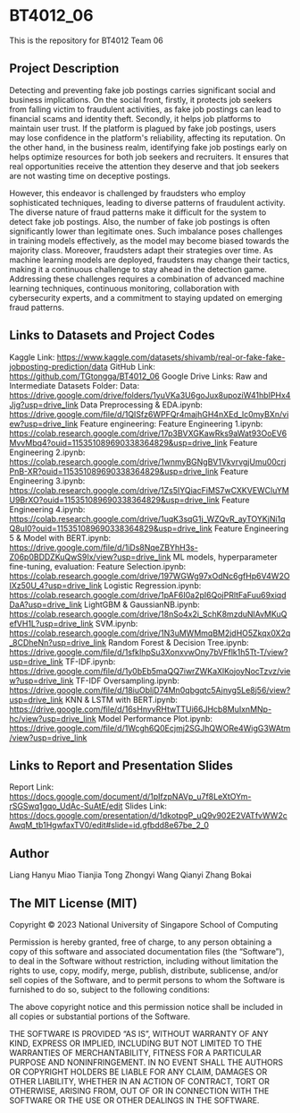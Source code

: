# BT4012_06
This is the repository for BT4012 Team 06

## Project Description
Detecting and preventing fake job postings carries significant social and business implications. On the social front, firstly, it protects job seekers from falling victim to fraudulent activities, as fake job postings can lead to financial scams and identity theft. Secondly, it helps job platforms to maintain user trust. If the platform is plagued by fake job postings, users may lose confidence in the platform's reliability, affecting its reputation. On the other hand, in the business realm, identifying fake job postings early on helps optimize resources for both job seekers and recruiters. It ensures that real opportunities receive the attention they deserve and that job seekers are not wasting time on deceptive postings.

However, this endeavor is challenged by fraudsters who employ sophisticated techniques, leading to diverse patterns of fraudulent activity. The diverse nature of fraud patterns make it difficult for the system to detect fake job postings. Also, the number of fake job postings is often significantly lower than legitimate ones. Such imbalance poses challenges in training models effectively, as the model may become biased towards the majority class. Moreover, fraudsters adapt their strategies over time. As machine learning models are deployed, fraudsters may change their tactics, making it a continuous challenge to stay ahead in the detection game. Addressing these challenges requires a combination of advanced machine learning techniques, continuous monitoring, collaboration with cybersecurity experts, and a commitment to staying updated on emerging fraud patterns.

## Links to Datasets and Project Codes
Kaggle Link: https://www.kaggle.com/datasets/shivamb/real-or-fake-fake-jobposting-prediction/data 
GitHub Link: https://github.com/TGtongga/BT4012_06 
Google Drive Links:
Raw and Intermediate Datasets Folder: Data: https://drive.google.com/drive/folders/1yuVKa3U6goJux8upoziW41hbIPHx4Jjg?usp=drive_link
Data Preprocessing & EDA.ipynb: https://drive.google.com/file/d/1QISfz6WPFQr4majhGH4nXEd_lc0myBXn/view?usp=drive_link
Feature engineering:
Feature Engineering 1.ipynb: https://colab.research.google.com/drive/17p3BVXGKawRks9aWat93OoEV6MvvMbq4?ouid=115351089690338364829&usp=drive_link
Feature Engineering 2.ipynb: https://colab.research.google.com/drive/1wnmyBGNgBV1VkvrvgjUmu00crjPnB-XR?ouid=115351089690338364829&usp=drive_link
Feature Engineering 3.ipynb: https://colab.research.google.com/drive/1Zs5IYQiacFiMS7wCXKVEWCluYMU9BrXO?ouid=115351089690338364829&usp=drive_link
Feature Engineering 4.ipynb: https://colab.research.google.com/drive/1uqK3sqG1j_WZQvR_ayTOYKjNi1qQ8uI0?ouid=115351089690338364829&usp=drive_link
Feature Engineering 5 & Model with BERT.ipynb: https://drive.google.com/file/d/1iDs8NqeZBYhH3s-Z06p0BDDZKuQwS9Ix/view?usp=drive_link
ML models, hyperparameter fine-tuning, evaluation:
Feature Selection.ipynb: https://colab.research.google.com/drive/197WGWg97xOdNc6gfHp6V4W2OIXz50U_4?usp=drive_link
Logistic Regression.ipynb: https://colab.research.google.com/drive/1pAF6I0a2pI6QojPRltFaFuu69xiqdDaA?usp=drive_link
LightGBM & GaussianNB.ipynb: https://colab.research.google.com/drive/18nSo4x2i_SchK8mzduNlAvMKuQefVH1L?usp=drive_link
SVM.ipynb: https://colab.research.google.com/drive/1N3uMWMmqBM2jdHO5Zkqx0X2q_8CDheNn?usp=drive_link
Random Forest & Decision Tree.ipynb: https://drive.google.com/file/d/1sfkIhpSu3XonxvwOny7bVFflk1h5Tt-T/view?usp=drive_link
TF-IDF.ipynb: https://drive.google.com/file/d/1y0bEb5maQQ7iwrZWKaXlKojoyNocTzvz/view?usp=drive_link
TF-IDF Oversampling.ipynb: https://drive.google.com/file/d/18iuObljD74Mn0qbgqtc5Ajnyg5Le8j56/view?usp=drive_link
KNN & LSTM with BERT.ipynb: https://drive.google.com/file/d/16sHnyvRHtwTTUi66JHcb8MuIxnMNp-hc/view?usp=drive_link
Model Performance Plot.ipynb: https://drive.google.com/file/d/1Wcgh6Q0Ecjmj2SGJhQWORe4WigG3WAtm/view?usp=drive_link

## Links to Report and Presentation Slides
Report Link: https://docs.google.com/document/d/1pIfzpNAVp_u7f8LeXtOYm-rSGSwq1gqo_UdAc-SuAtE/edit
Slides Link: https://docs.google.com/presentation/d/1dkotpgP_uQ9v902E2VATfvWW2cAwqM_tb1HgwfaxTV0/edit#slide=id.gfbdd8e67be_2_0

## Author
Liang Hanyu
Miao Tianjia
Tong Zhongyi
Wang Qianyi
Zhang Bokai

## The MIT License (MIT)
Copyright © 2023 National University of Singapore School of Computing

Permission is hereby granted, free of charge, to any person obtaining a copy of this software and associated documentation files (the “Software”), to deal in the Software without restriction, including without limitation the rights to use, copy, modify, merge, publish, distribute, sublicense, and/or sell copies of the Software, and to permit persons to whom the Software is furnished to do so, subject to the following conditions:

The above copyright notice and this permission notice shall be included in all copies or substantial portions of the Software.

THE SOFTWARE IS PROVIDED “AS IS”, WITHOUT WARRANTY OF ANY KIND, EXPRESS OR IMPLIED, INCLUDING BUT NOT LIMITED TO THE WARRANTIES OF MERCHANTABILITY, FITNESS FOR A PARTICULAR PURPOSE AND NONINFRINGEMENT. IN NO EVENT SHALL THE AUTHORS OR COPYRIGHT HOLDERS BE LIABLE FOR ANY CLAIM, DAMAGES OR OTHER LIABILITY, WHETHER IN AN ACTION OF CONTRACT, TORT OR OTHERWISE, ARISING FROM, OUT OF OR IN CONNECTION WITH THE SOFTWARE OR THE USE OR OTHER DEALINGS IN THE SOFTWARE.

